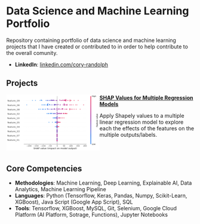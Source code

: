 # Data Science and Machine Learning Portfolio

Repository containing portfolio of data science and machine learning projects that I have created or contributed to in order to help contribute to the overall comunity.

- **LinkedIn**: [linkedin.com/cory-randolph](https://www.linkedin.com/in/cory-randolph-6a28503a/)

## Projects

<img align="left" width="250" height="150" src="https://github.com/coryroyce/Explainable_AI/blob/main/Reference_Material/Images/SHAP_Summary_Plot_01.png"> **[SHAP Values for Multiple Regression Models](https://github.com/coryroyce/Explainable_AI/blob/main/Notebooks/SHAP_Values_for_Multiple_Regression_Models.ipynb)**

Apply Shapely values to a multiple linear regression model to explore each the effects of the features on the multiple outputs/labels.

<br />

#

<!-- Next Project Here -->

## Core Competencies

- **Methodologies**: Machine Learning, Deep Learning, Explainable AI, Data Analytics, Machine Learning Pipeline
- **Languages**: Python (Tensorflow, Keras, Pandas, Numpy, Scikit-Learn, XGBoost), Java Script (Google App Script), SQL
- **Tools**: Tensorflow, XGBoost, MySQL, Git, Selenium, Google Cloud Platform (AI Platform, Sotrage, Functions), Jupyter Notebooks
